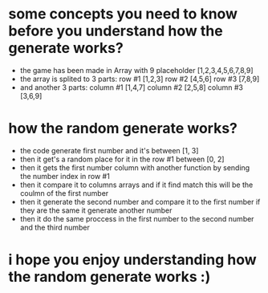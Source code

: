 # some concepts you need to know before you understand how the generate works?
- the game has been made in Array with 9 placeholder [1,2,3,4,5,6,7,8,9]
- the array is splited to 3 parts: row #1 [1,2,3] row #2 [4,5,6] row #3 [7,8,9]
- and another 3 parts: column #1 [1,4,7] column #2 [2,5,8] column #3 [3,6,9]

# how the random generate works?
- the code generate first number and it's between [1, 3]
- then it get's a random place for it in the row #1 between [0, 2]
- then it gets the first number column with another function by sending the number index in row #1 
- then it compare it to columns arrays and if it find match this will be the coulmn of the first number
- then it generate the second number and compare it to the first number if they are the same it generate another number
- then it do the same proccess in the first number to the second number and the third number

# i hope you enjoy understanding how the random generate works :) 

